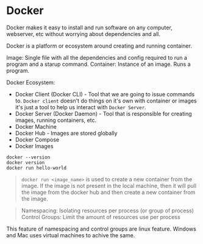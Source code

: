 # Docker 

Docker makes it easy to install and run software on any computer, webserver, etc without worrying about dependencies and all.

Docker is a platform or ecosystem around creating and running container.

Image: Single file with all the dependencies and config required to run a program and a starup command.
Container: Instance of an image. Runs a program.

Docker Ecosystem: 
  - Docker Client (Docker CLI) - Tool that we are going to issue commands to. `Docker client` doesn't do things on it's own with container or images it's just a tool to help us interact with `Docker Server`.
  - Docker Server (Docker Daemon) - Tool that is responsible for creating images, running containers, etc.
  - Docker Machine
  - Docker Hub - Images are stored globally
  - Docker Compose
  - Docker Images

```Docker
docker --version
docker version
docker run hello-world
```

> `docker run <image_name>` is used to create a new container from the image. If the image is not present in the local machine, then it will pull the image from the docker hub and then create a new container from the image.

> Namespacing: Isolating resources per process (or group of process)
> Control Groups: Limit the amount of resources use per process

This feature of namespacing and control groups are linux feature. Windows and Mac uses virtual machines to achive the same.